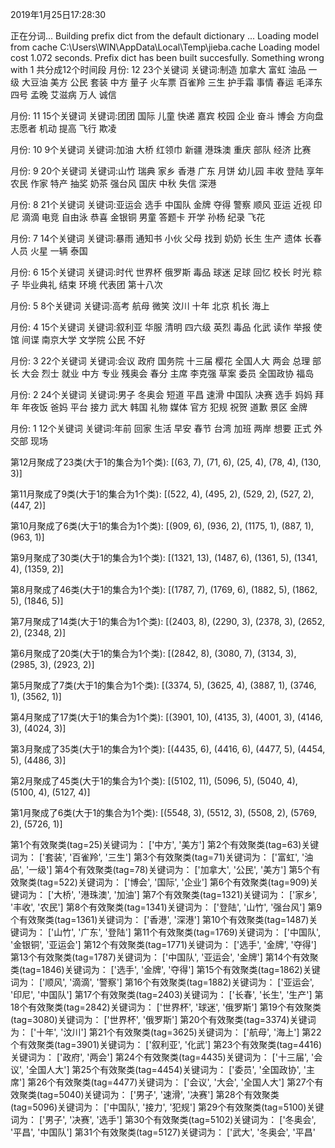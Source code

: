 2019年1月25日17:28:30

正在分词...
Building prefix dict from the default dictionary ...
Loading model from cache C:\Users\WIN\AppData\Local\Temp\jieba.cache
Loading model cost 1.072 seconds.
Prefix dict has been built succesfully.
Something wrong with 1
共分成12个时间段
月份: 12        23个关键词
关键词:制造 加拿大 富虹 油品 一级 大豆油 美方 公民 套装 中方 量子 火车票 百雀羚 三生 护手霜 事情 春运 毛泽东 四号 孟晚 艾滋病 万人 诚信

月份: 11        15个关键词
关键词:团团 国际 儿童 快递 嘉宾 校园 企业 奋斗 博会 方向盘 志愿者 机动 提高 飞行 欺凌

月份: 10        9个关键词
关键词:加油 大桥 红领巾 新疆 港珠澳 重庆 部队 经济 比赛

月份: 9         20个关键词
关键词:山竹 瑞典 家乡 香港 广东 月饼 幼儿园 丰收 登陆 享年 农民 作家 特产 抽奖 奶茶 强台风 国庆 中秋 失信 深港

月份: 8         21个关键词
关键词:亚运会 选手 中国队 金牌 夺得 警察 顺风 亚运 近视 印尼 滴滴 电竞 自由泳 恭喜 金银铜 男童 答题卡 开学 孙杨 纪录 飞花

月份: 7         14个关键词
关键词:暴雨 通知书 小伙 父母 找到 奶奶 长生 生产 遗体 长春 人员 火星 一辆 泰国

月份: 6         15个关键词
关键词:时代 世界杯 俄罗斯 毒品 球迷 足球 回忆 校长 时光 粽子 毕业典礼 结束 环境 代表团 第十八次

月份: 5         8个关键词
关键词:高考 航母 微笑 汶川 十年 北京 机长 海上

月份: 4         15个关键词
关键词:叙利亚 华服 清明 四六级 英烈 毒品 化武 读作 举报 使馆 间谍 南京大学 文学院 公民 不好

月份: 3         22个关键词
关键词:会议 政府 国务院 十三届 樱花 全国人大 两会 总理 部长 大会 烈士 就业 中方 专业 残奥会 春分 主席 李克强 草案 委员 全国政协 福岛

月份: 2         24个关键词
关键词:男子 冬奥会 短道 平昌 速滑 中国队 决赛 选手 妈妈 拜年 年夜饭 爸妈 平台 接力 武大 韩国 礼物 媒体 官方 犯规 祝贺 道歉 景区 金牌

月份: 1         12个关键词
关键词:年前 回家 生活 早安 春节 台湾 加班 两岸 想要 正式 外交部 现场

第12月聚成了23类(大于1的集合为1个类):
[(63, 7), (71, 6), (25, 4), (78, 4), (130, 3)]

第11月聚成了9类(大于1的集合为1个类):
[(522, 4), (495, 2), (529, 2), (527, 2), (447, 2)]

第10月聚成了6类(大于1的集合为1个类):
[(909, 6), (936, 2), (1175, 1), (887, 1), (963, 1)]

第9月聚成了30类(大于1的集合为1个类):
[(1321, 13), (1487, 6), (1361, 5), (1341, 4), (1359, 2)]

第8月聚成了46类(大于1的集合为1个类):
[(1787, 7), (1769, 6), (1882, 5), (1862, 5), (1846, 5)]

第7月聚成了14类(大于1的集合为1个类):
[(2403, 8), (2290, 3), (2378, 3), (2652, 2), (2348, 2)]

第6月聚成了20类(大于1的集合为1个类):
[(2842, 8), (3080, 7), (3134, 3), (2985, 3), (2923, 2)]

第5月聚成了7类(大于1的集合为1个类):
[(3374, 5), (3625, 4), (3887, 1), (3746, 1), (3562, 1)]

第4月聚成了17类(大于1的集合为1个类):
[(3901, 10), (4135, 3), (4001, 3), (4146, 3), (4024, 3)]

第3月聚成了35类(大于1的集合为1个类):
[(4435, 6), (4416, 6), (4477, 5), (4454, 5), (4486, 3)]

第2月聚成了45类(大于1的集合为1个类):
[(5102, 11), (5096, 5), (5040, 4), (5100, 4), (5127, 4)]

第1月聚成了6类(大于1的集合为1个类):
[(5548, 3), (5512, 3), (5508, 2), (5769, 2), (5726, 1)]


第1个有效聚类(tag=25)关键词为： ['中方', '美方']
第2个有效聚类(tag=63)关键词为： ['套装', '百雀羚', '三生']
第3个有效聚类(tag=71)关键词为： ['富虹', '油品', '一级']
第4个有效聚类(tag=78)关键词为： ['加拿大', '公民', '美方']
第5个有效聚类(tag=522)关键词为： ['博会', '国际', '企业']
第6个有效聚类(tag=909)关键词为： ['大桥', '港珠澳', '加油']
第7个有效聚类(tag=1321)关键词为： ['家乡', '丰收', '农民']
第8个有效聚类(tag=1341)关键词为： ['登陆', '山竹', '强台风']
第9个有效聚类(tag=1361)关键词为： ['香港', '深港']
第10个有效聚类(tag=1487)关键词为： ['山竹', '广东', '登陆']
第11个有效聚类(tag=1769)关键词为： ['中国队', '金银铜', '亚运会']
第12个有效聚类(tag=1771)关键词为： ['选手', '金牌', '夺得']
第13个有效聚类(tag=1787)关键词为： ['中国队', '亚运会', '金牌']
第14个有效聚类(tag=1846)关键词为： ['选手', '金牌', '夺得']
第15个有效聚类(tag=1862)关键词为： ['顺风', '滴滴', '警察']
第16个有效聚类(tag=1882)关键词为： ['亚运会', '印尼', '中国队']
第17个有效聚类(tag=2403)关键词为： ['长春', '长生', '生产']
第18个有效聚类(tag=2842)关键词为： ['世界杯', '球迷', '俄罗斯']
第19个有效聚类(tag=3080)关键词为： ['世界杯', '俄罗斯']
第20个有效聚类(tag=3374)关键词为： ['十年', '汶川']
第21个有效聚类(tag=3625)关键词为： ['航母', '海上']
第22个有效聚类(tag=3901)关键词为： ['叙利亚', '化武']
第23个有效聚类(tag=4416)关键词为： ['政府', '两会']
第24个有效聚类(tag=4435)关键词为： ['十三届', '会议', '全国人大']
第25个有效聚类(tag=4454)关键词为： ['委员', '全国政协', '主席']
第26个有效聚类(tag=4477)关键词为： ['会议', '大会', '全国人大']
第27个有效聚类(tag=5040)关键词为： ['男子', '速滑', '决赛']
第28个有效聚类(tag=5096)关键词为： ['中国队', '接力', '犯规']
第29个有效聚类(tag=5100)关键词为： ['男子', '决赛', '选手']
第30个有效聚类(tag=5102)关键词为： ['冬奥会', '平昌', '中国队']
第31个有效聚类(tag=5127)关键词为： ['武大', '冬奥会', '平昌'